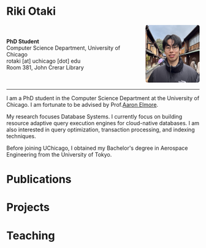 # Riki Otaki
<div style="display: flex; align-items: center;">
  <div>
    <strong>PhD Student</strong><br>
    Computer Science Department, University of Chicago<br>
    rotaki [at] uchicago [dot] edu<br>
    Room 381, John Crerar Library
  </div>
  <div style="margin-left: 30px;">
    <img src="profile.jpeg" alt="Riki Otaki" style="width: 150px; height: 150px; border-radius: 5px;" />
  </div>
</div>

---


I am a PhD student in the Computer Science Department at the University of Chicago. I am fortunate to be advised by Prof.[Aaron Elmore](https://people.cs.uchicago.edu/~aelmore/). 

My research focuses Database Systems. I currently focus on building resource adaptive query execution engines for cloud-native databases.
I am also interested in query optimization, transaction processing, and indexing techniques.

Before joining UChicago, I obtained my Bachelor's degree in Aerospace Engineering from the University of Tokyo.

# Publications

# Projects

# Teaching

